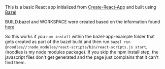 This is a basic React app initialized from [Create-React-App](https://github.com/facebook/create-react-app) and built using [Bazel](https://github.com/bazelbuild/bazel)

BUILD.bazel and WORKSPACE were created based on the information found [here](https://github.com/bazelbuild/rules_nodejs)

So this works if you `npm install` within the bazel-app-example folder that gets created as part of the bazel build and then run `bazel run @noodles//:node_modules/react-scripts/bin/react-scripts.js start`, (noodles is my node modules package). If you skip the npm install step, the javascript files don't get generated and the page just complains that it can't find them.
